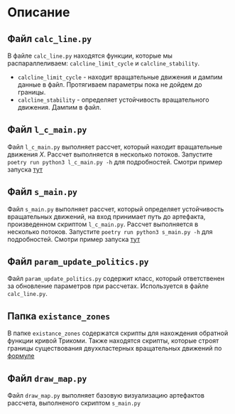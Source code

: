 # Описание


## Файл `calc_line.py`
В файле `calc_line.py` находятся функции, которые мы распараллеливаем: `calcline_limit_cycle` и `calcline_stability`. 
* `calcline_limit_cycle` - находит вращательные движения и дампим данные в файл. Протягиваем параметры пока не дойдем до границы.
* `calcline_stability` - определяет устойчивость вращательного движения. Дампим в файл. 

## Файл `l_c_main.py`
Файл `l_c_main.py` выполняет рассчет, который находит вращательные движения $X$. Рассчет выполняется в несколько потоков.
Запустите `poetry run python3 l_c_main.py -h` для подробностей.
Смотри пример запуска [тут](./lc_and_stability.sh)

## Файл `s_main.py`
Файл `s_main.py` выполняет рассчет, который определяет устойчивость вращательных движений, на вход принимает путь до артефакта, произведенном скриптом `l_c_main.py`. Рассчет выполняется в несколько потоков. Запустите `poetry run python3 s_main.py -h` для подробностей. Смотри пример запуска [тут](./lc_and_stability.sh)

## Файл `param_update_politics.py`
Файл `param_update_politics.py` содержит класс, который ответственен за обновление параметров при рассчетах. Используется в файле `calc_line.py`.

## Папка `existance_zones`
В папке `existance_zones` содержатся скрипты для нахождения обратной функции кривой Трикоми. Также находятся скрипты, которые строят границы существования двухкластерных вращательных движений по [формуле](https://slides.com/dmitryhorkin/master-3/fullscreen#/7) 

## Файл `draw_map.py`
Файл `draw_map.py` выполняет базовую визуализацию артефактов рассчета, выполненого скриптом `s_main.py` 
